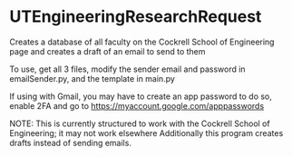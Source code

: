 # UTEngineeringResearchRequest
Creates a database of all faculty on the Cockrell School of Engineering page and creates a draft of an email to send to them

To use, get all 3 files, modify the sender email and password  in emailSender.py, and the template in main.py

If using with Gmail, you may have to create an app password to do so, enable 2FA and go to https://myaccount.google.com/apppasswords

NOTE: This is currently structured to work with the Cockrell School of Engineering; it may not work elsewhere Additionally this program creates drafts instead of sending emails.
